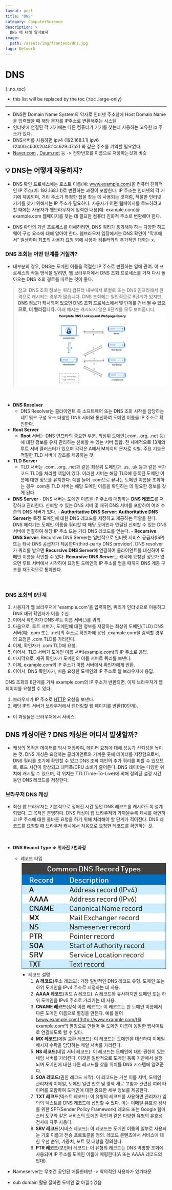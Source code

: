 ```yaml
---
layout: post
title: "DNS"
category: ComputerScience
description: >
  DNS 에 대해 알아보자
image:
  path: /assets/img/frontend/dns.jpg
tags: Network
---
```

<!--more-->

# DNS
{:.no_toc}

* this list will be replaced by the toc
{:toc .large-only}
---

- DNS란 Domain Name System의 약자로 인터넷 주소창에 Host Domain Name을 입력했을 때 해당 문자를 IP주소로 변환해주는 시스템
- 인터넷에 연결된 각 기기에는 다른 컴퓨터가 기기를 찾는데 사용하는 고유한 ip 주소가 있다.
- DNS서버를 사용하면 ipv4 (192.168.1.1) ipv6 (2400:cb00:2048:1::c629:d7a2) 와 같은 주소를 기억할 필요없다.
- [Naver.com](http://naver.com/) , [Daum.net](http://daum.net/) 등 -> 전화번호를 이름으로 저장하는것과 비슷

## 💡 DNS는 어떻게 작동하지?

- DNS 확인 프로세스에는 호스트 이름(예: www.example.com)을 컴퓨터 친화적인 IP 주소(예: 192.168.1.1)로 변환하는 과정이 포함한다. IP 주소는 인터넷의 각 기기에 제공되며, 거리 주소가 특정한 집을 찾는 데 사용되는 것처럼, 적절한 인터넷 기기를 찾기 위해서는 IP 주소가 필요하다. 사용자가 어떤 웹페이지를 로드하려고 할 때에는 사용자가 웹브라우저에 입력한 내용(예: example.com)을 example.com 웹페이지를 찾는 데 필요한 컴퓨터 친화적 주소로 변환해야 한다.

- DNS 확인의 기반 프로세스를 이해하려면, DNS 쿼리가 통과해야 하는 다양한 하드웨어 구성 요소에 대해 알아야 한다. 웹브라우저 입장에서는 DNS 확인이 "막후에서" 발생하며 최초의 사용자 요청 외에 사용자 컴퓨터와의 추가적인 대화는 x.

### DNS 조회는 어떤 단계를 거칠까?

- 대부분의 경우, DNS는 도메인 이름을 적절한 IP 주소로 변환하는 일에 관여. 이 프로세스의 작동 방식을 알려면, 웹 브라우저에서 DNS 조회 프로세스를 거쳐 다시 돌아오는 DNS 조회 경로를 따르는 것이 좋다.
  <br>

> 참고: DNS 조회 정보는 쿼리 컴퓨터 내부에서 로컬로 또는 DNS 인프라에서 원격으로 캐시되는 경우가 많습니다. DNS 조회에는 일반적으로 8단계가 있지만, **DNS 정보가 캐시되어 있으면 DNS 조회 프로세스에서 몇 단계를 건너 뛸 수 있으므로, 더 빨라집니다.** 아래 예시는 캐시되지 않은 8단계를 모두 보여줍니다.
> ![what_is_a_dns_server_dns_lookup.png](/assets/img/network/what_is_a_dns_server_dns_lookup.png)

<br>

- **DNS Resolver**
  - DNS Resolver는 클라이언트 측 소프트웨어 또는 DNS 조회 시작을 담당하는 네트워크 구성 요소.다양한 DNS 서버와 통신하여 도메인 이름을 IP 주소로 확인한다.
- **Root Server**
  - **Root** 서버는 DNS 인프라의 중요한 부분. 최상위 도메인(.com, .org, .net 등)에 대한 정보를 유지 관리하는 신뢰할 수 있는 서버 집합. 전 세계적으로 13개의 루트 서버 클러스터가 있으며 각각은 A에서 M까지의 문자로 식별. 주요 기능은 적절한 TLD 서버에 참조를 제공하는 것.
- **TLD Server**
  - TLD 서버는 .com, .org, .net과 같은 최상위 도메인과 .us, .uk 등과 같은 국가 코드 TLD를 처리할 책임이 있다. 이러한 서버는 해당 TLD에 등록된 도메인 이름에 대한 정보를 유지한다. 예를 들어 .com으로 끝나는 도메인 이름을 조회하는 경우 .com용 TLD 서버는 해당 도메인 이름을 확인하는 데 필요한 정보를 갖게 된다.
- **DNS Server** - DNS 서버는 도메인 이름을 IP 주소에 매핑하는 **DNS 레코드**를 저장하고 관리한다. 신뢰할 수 있는 DNS 서버 및 재귀 DNS 서버를 포함하여 여러 수준의 DNS 서버가 있다. - **Authoritative DNS Server**: **Authoritative DNS Server**는 특정 도메인에 대한 DNS 레코드를 저장하고 제공하는 역할을 한다. DNS 해석기는 도메인 이름을 쿼리할 때 해당 도메인과 연결된 신뢰할 수 있는 DNS 서버에 연결하여 해당 IP 주소 또는 기타 DNS 레코드를 얻는다. - **Recursive DNS Server**: Recursive DNS Server는 일반적으로 인터넷 서비스 공급자(ISP) 또는 타사 DNS 공급자가 제공한다(third-party DNS provider). DNS resolver가 쿼리를 받으면 **Recursive DNS Server**에 연결하여 클라이언트를 대신하여 도메인 이름을 확인할 수 있다. **Recursive DNS Server**는 캐시에 요청된 정보가 없으면 루트 서버에서 시작하여 요청된 도메인의 IP 주소를 얻을 때까지 DNS 계층 구조를 재귀적으로 통과한다.
  <br><br><br>

### DNS 조회의 8단계

1. 사용자가 웹 브라우저에 'example.com'을 입력하면, 쿼리가 인터넷으로 이동하고 DNS 재귀 확인자가 이를 수신.
2. 이어서 확인자가 DNS 루트 이름 서버(.)를 쿼리.
3. 다음으로, 루트 서버가, 도메인에 대한 정보를 저장하는 최상위 도메인(TLD) DNS 서버(예: .com 또는 .net)의 주소로 확인자에 응답. example.com을 검색할 경우의 요청은 .com TLD를 가리킨다.
4. 이제, 확인자가 .com TLD에 요청.
5. 이어서, TLD 서버가 도메인 이름 서버(example.com)의 IP 주소로 응답.
6. 마지막으로, 재귀 확인자가 도메인의 이름 서버로 쿼리를 보낸다.
7. 이제, example.com의 IP 주소가 이름 서버에서 확인자에게 반환.
8. 이어서, DNS 확인자가, 처음 요청한 도메인의 IP 주소로 웹 브라우저에 응답.

DNS 조회의 8단계를 거쳐 example.com의 IP 주소가 반환되면, 이제 브라우저가 웹 페이지를 요청할 수 있다.

1. 브라우저가 IP 주소로 [HTTP](https://www.cloudflare.com/learning/ddos/glossary/hypertext-transfer-protocol-http/) 요청을 보낸다.
2. 해당 IP의 서버가 브라우저에서 렌더링할 웹 페이지를 반환(10단계).

- 이 과정들은 브라우저에서 서비스.

## DNS 캐싱이란 ? DNS 캐싱은 어디서 발생할까?

- 캐싱의 목적은 데이터를 임시 저장하여, 데이터 요청에 대해 성능과 신뢰성을 높이는 것. DNS 캐싱은 요청하는 클라이언트와 가까운 곳에 데이터를 저장함으로써, DNS 쿼리를 조기에 확인할 수 있고 DNS 조회 체인의 추가 쿼리를 피할 수 있으므로, 로드 시간이 향상되고 대역폭/CPU 소비가 줄어든다. DNS 데이터는 다양한 위치에 캐시될 수 있으며, 각 위치는 TTL(Time-To-Live)에 의해 정의된 설정 시간 동안 DNS 레코드를 저장한다.

### 브라우저 DNS 캐싱

- 최신 웹 브라우저는 기본적으로 정해진 시간 동안 DNS 레코드를 캐시하도록 설계되었다. 그 목적은 분명하다. DNS 캐싱이 웹 브라우저와 가까울수록 캐시를 확인하고 IP 주소에 대한 올바른 요청을 하기 위해 처리해야 할 단계가 적어진다. DNS 레코드를 요청할 때 브라우저 캐시에서 처음으로 요청한 레코드를 확인하는 것.
  <br><br><br>
- **DNS Record Type ⇒ 위사진 7번과정**

  - 레코드 타입
    ![Understanding-Different-Types-of-Record-in-DNS-Server-2-1.png](/assets/img/network/Understanding-Different-Types-of-Record-in-DNS-Server-2-1.png)
    - 레코드 설명
      1. **A 레코드**(주소 레코드): 가장 일반적인 DNS 레코드 유형. 도메인 또는 하위 도메인을 IPv4 주소로 지정하는 데 사용.
      2. **AAAA 레코드**(쿼드 A 레코드): A 레코드와 유사하지만 도메인 또는 하위 도메인을 IPv6 주소로 가리키는 데 사용.
      3. **CNAME 레코드**(정식 이름 레코드): 이 레코드는 한 도메인 이름에서 다른 도메인 이름으로 별칭을 만든다. 예를 들어 [www.example.com](http://www.example.com/)을 example.com의 별칭으로 만들어 두 도메인 이름이 동일한 웹사이트로 연결되도록 할 수 있다.
      4. **MX 레코드**(메일 교환 레코드): 이 레코드는 도메인을 대신하여 이메일 메시지 수락을 담당하는 메일 서버를 가리킨다.
      5. **NS 레코드**(네임 서버 레코드): 이 레코드는 도메인에 대한 권한이 있는 네임 서버를 가리킨다. 이것은 일반적으로 도메인 등록 기관에서 설정되며 도메인에 대한 다른 레코드를 찾을 위치를 DNS 시스템에 알려준다.
      6. **SOA 레코드**(권한 레코드 시작): 이 레코드는 기본 이름 서버, 도메인 관리자의 이메일, 도메인 일련 번호 및 영역 새로 고침과 관련된 여러 타이머를 포함하여 도메인에 대한 중요한 세부 정보를 제공한다.
      7. **TXT 레코드**(텍스트 레코드): 이 유형의 레코드를 사용하면 관리자가 임의의 텍스트를 DNS 레코드에 삽입할 수 있다. 이는 이메일 유효성 검사를 위한 SPF(Sender Policy Framework) 레코드 또는 Google 웹마스터 도구와 같은 서비스의 도메인 확인과 같은 다양한 유형의 유효성 검사에 자주 사용다.
      8. **SRV 레코드**(서비스 레코드): 이 레코드는 도메인 이름의 일부로 사용되는 기호 이름과 전송 프로토콜을 정의. 레코드 콘텐츠에서 서비스에 대한 우선 순위, 가중치, 포트 및 대상을 정의한다.
      9. **PTR 레코드**(포인터 레코드): 이 유형의 레코드는 DNS 역방향 조회에 사용되며 IP 주소를 도메인 이름에 매핑한다(A 또는 AAAA 레코드의 반대).

- Nameserver는 무조건 공인된 애들한테만 -> 악의적인 사용자가 있기때문
- sub domain 활용 잘하면 도메인 값 아낄수있음


